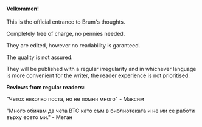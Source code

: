 
#### Velkommen!

This is the official entrance to Brum's thoughts. 

Completely free of charge, no pennies needed. 

They are edited, however no readability is garanteed. 

The quality is not assured. 

They will be published with a regular irregularity and in whichever language is more convenient for the writer, the reader experience is not prioritised. 

**Reviews from regular readers:**

"Четох няколко поста, но не помня много" - Максим

"Много обичам да чета BTC като съм в библиотеката и не ми се работи върху есето ми." - Меган




